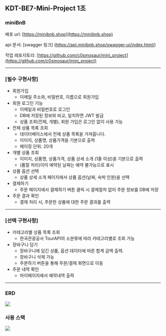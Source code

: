 ## KDT-BE7-Mini-Project 1조
### **miniBnB**
배포 url: [https://minibnb.shop](https://minibnb.shop)

api 문서: [swagger 링크] (https://api.minibnb.shop/swagger-ui/index.html/)

작업 레포지토리: [https://github.com/c0smosaur/mini_project](https://github.com/c0smosaur/mini_project)

-----
### [필수 구현사항]
  - 회원가입
    - 이메일 주소와, 비밀번호, 이름으로 회원가입
  - 회원 로그인 기능
    - 이메일과 비밀번호로 로그인
    - DB에 저장된 정보와 비교, 일치하면 JWT 발급
    - 상품 조회(전체, 개별), 회원 가입은 로그인 없이 사용 가능
  - 전체 상품 목록 조회
    - 데이터베이스에서 전체 상품 목록을 가져옵니다.
    - 이미지, 상품명, 상품가격을 기본으로 출력
    - 페이징 단위: 20개
  - 개별 상품 조회
    - 이미지, 상품명, 상품가격, 상품 상세 소개 (1줄 이상)을 기본으로 출력
    - (품절 처리)이미 예약된 날짜는 예약 불가능으로 표시 
  - 상품 옵션 선택
    - 상품 상세 소개 페이지에서 상품 옵션(날짜, 숙박 인원)을 선택
  - 결제하기
    - 주문 페이지에서 결제하기 버튼 클릭 시 결제절차 없이 주문 정보를 DB에 저장
  - 주문 결과 확인
    - 결제 처리 시, 주문한 상품에 대한 주문 결과를 출력

------
### [선택 구현사항]
  - 카테고리별 상품 목록 조회
    - 한국관광공사 TourAPI의 소분류에 따라 카테고리별로 조회 가능
  - 장바구니 담기
    - 장바구니에 담긴 상품, 옵션 데이터에 따른 합계 금액 출력.
    - 장바구니 삭제 가능
    - 주문하기 버튼을 통해 주문/결제 화면으로 이동
  - 주문 내역 확인
    - 마이페이지에서 예약내역 출력
-------

### ERD
![](https://velog.velcdn.com/images/c0smosaur/post/a2ef1b85-8195-48b5-8f08-2da33d204d5e/image.PNG)

### 사용 스택
![](https://velog.velcdn.com/images/c0smosaur/post/c82c5f28-aec3-4ed0-b0a2-5a73cd22a4e2/image.PNG)
